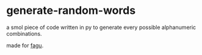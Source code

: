 # generate-random-words
 
a smol piece of code written in py to generate every possible alphanumeric combinations.

made for [fagu](https://github.com/mwww/fagu).